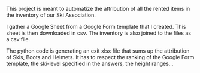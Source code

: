 This project is meant to automatize the attribution of all the rented items in the inventory of our Ski Association. 

I gather a Google Sheet from a Google Form template that I created. This sheet is then downloaded in csv.
The inventory is also joined to the files as a csv file.

The python code is generating an exit xlsx file that sums up the attribution of Skis, Boots and Helmets.
It has to respect the ranking of the Google Form template, the ski-level specified in the answers, the height ranges...
